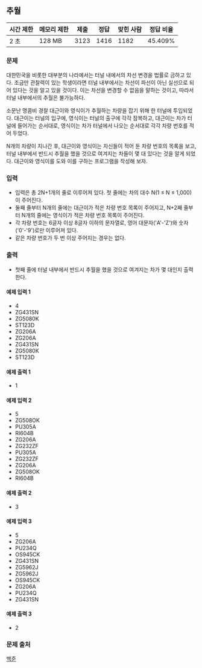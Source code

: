## 추월
 
|시간 제한|	메모리 제한|	제출|	정답|	맞힌 사람|	정답 비율|
|---|---|---|---|---|---|
|2 초|	128 MB|	3123|	1416|	1182|	45.409%|

### 문제
대한민국을 비롯한 대부분의 나라에서는 터널 내에서의 차선 변경을 법률로 금하고 있다. 조금만 관찰력이 있는 학생이라면 터널 내부에서는 차선이 파선이 아닌 실선으로 되어 있다는 것을 알고 있을 것이다. 이는 차선을 변경할 수 없음을 말하는 것이고, 따라서 터널 내부에서의 추월은 불가능하다.

소문난 명콤비 경찰 대근이와 영식이가 추월하는 차량을 잡기 위해 한 터널에 투입되었다. 대근이는 터널의 입구에, 영식이는 터널의 출구에 각각 잠복하고, 대근이는 차가 터널에 들어가는 순서대로, 영식이는 차가 터널에서 나오는 순서대로 각각 차량 번호를 적어 두었다.

N개의 차량이 지나간 후, 대근이와 영식이는 자신들이 적어 둔 차량 번호의 목록을 보고, 터널 내부에서 반드시 추월을 했을 것으로 여겨지는 차들이 몇 대 있다는 것을 알게 되었다. 대근이와 영식이를 도와 이를 구하는 프로그램을 작성해 보자.

### 입력
- 입력은 총 2N+1개의 줄로 이루어져 있다. 첫 줄에는 차의 대수 N(1 ≤ N ≤ 1,000)이 주어진다. 
- 둘째 줄부터 N개의 줄에는 대근이가 적은 차량 번호 목록이 주어지고, N+2째 줄부터 N개의 줄에는 영식이가 적은 차량 번호 목록이 주어진다. 
- 각 차량 번호는 6글자 이상 8글자 이하의 문자열로, 영어 대문자('A'-'Z')와 숫자('0'-'9')로만 이루어져 있다.
- 같은 차량 번호가 두 번 이상 주어지는 경우는 없다.

### 출력
- 첫째 줄에 터널 내부에서 반드시 추월을 했을 것으로 여겨지는 차가 몇 대인지 출력한다.

#### 예제 입력 1 
- 4
- ZG431SN
- ZG5080K
- ST123D
- ZG206A
- ZG206A
- ZG431SN
- ZG5080K
- ST123D
#### 예제 출력 1 
- 1
#### 예제 입력 2 
- 5
- ZG508OK
- PU305A
- RI604B
- ZG206A
- ZG232ZF
- PU305A
- ZG232ZF
- ZG206A
- ZG508OK
- RI604B
#### 예제 출력 2 
- 3
#### 예제 입력 3 
- 5
- ZG206A
- PU234Q
- OS945CK
- ZG431SN
- ZG5962J
- ZG5962J
- OS945CK
- ZG206A
- PU234Q
- ZG431SN
#### 예제 출력 3 
- 2

### 문제 출처
[백준](https://www.acmicpc.net/problem/2002)